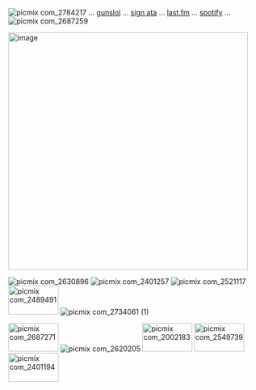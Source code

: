
![picmix com_2784217](https://github.com/user-attachments/assets/fa4d9978-fc64-4533-b676-34b78de1c098)
 ... [gunslol](http://guns.lol/boyrot) ... [sign ata](https://prophetoffalsehope.atabook.org/) ... [last.fm](https://www.last.fm/user/corpsehem) ... [spotify](https://open.spotify.com/user/31iydpcy5qoohkge2fdzy2oukuvy?si=f43be6e7120f49bc&nd=1&dlsi=f0a492e36d604d00) ... ![picmix com_2687259](https://github.com/user-attachments/assets/cfdbb502-343d-406d-a6ed-628446be03db)


<img width="474" height="470" alt="image" src="https://github.com/user-attachments/assets/375693b9-3c26-4437-b682-16c5607b839a" />


 
 ![picmix com_2630896](https://github.com/user-attachments/assets/06871c84-0014-448a-aa30-dc1ad637e227) ![picmix com_2401257](https://github.com/user-attachments/assets/3e1f7db2-d9ff-4ad9-8cbe-2d15082cdf1b) ![picmix com_2521117](https://github.com/user-attachments/assets/d223dd3f-51cb-4741-87ec-cf0c762a6899) <img width="99" height="57" alt="picmix com_2489491" src="https://github.com/user-attachments/assets/128ca510-6e6d-4702-9e3b-4f237d18aa9e" />  ![picmix com_2734061 (1)](https://github.com/user-attachments/assets/d7a1ecb5-172e-4eab-9c29-908d69b040d7) 

 <img width="99" height="56" alt="picmix com_2687271" src="https://github.com/user-attachments/assets/9b033ef6-094c-4de8-a689-ff0344de31ab" />  ![picmix com_2620205](https://github.com/user-attachments/assets/723151ef-2e67-42c4-b291-71e89e1851cf)  <img width="99" height="56" alt="picmix com_2002183" src="https://github.com/user-attachments/assets/8f55946b-818e-46a8-979d-9e82b4b0ae93" /> <img width="99" height="56" alt="picmix com_2549739" src="https://github.com/user-attachments/assets/9f32c2b7-3458-4ea4-ba85-135dfd502415" />  <img width="99" height="57" alt="picmix com_2401194" src="https://github.com/user-attachments/assets/e02b3178-df75-4f1c-8e12-023bddcd31a2" />












